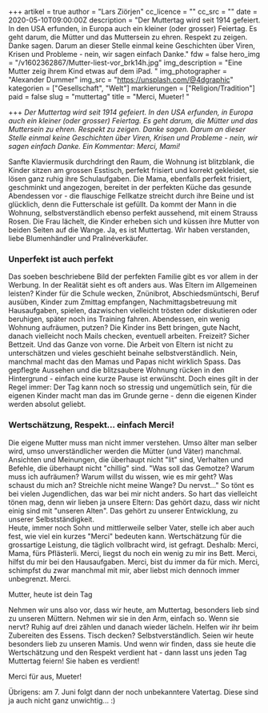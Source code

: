 +++
artikel = true
author = "Lars Ziörjen"
cc_licence = ""
cc_src = ""
date = 2020-05-10T09:00:00Z
description = "Der Muttertag wird seit 1914 gefeiert. In den USA erfunden, in Europa auch ein kleiner (oder grosser) Feiertag. Es geht darum, die Mütter und das Muttersein zu ehren. Respekt zu zeigen. Danke sagen. Darum an dieser Stelle einmal keine Geschichten über Viren, Krisen und Probleme - nein, wir sagen einfach Danke."
fdw = false
hero_img = "/v1602362867/Mutter-liest-vor_brk14h.jpg"
img_description = "Eine Mutter zeig ihrem Kind etwas auf dem iPad. "
img_photographer = "Alexander Dummer"
img_src = "https://unsplash.com/@4dgraphic"
kategorien = ["Gesellschaft", "Welt"]
markierungen = ["Religion/Tradition"]
paid = false
slug = "muttertag"
title = "Merci, Mueter! "

+++
_Der Muttertag wird seit 1914 gefeiert. In den USA erfunden, in Europa auch ein kleiner (oder grosser) Feiertag. Es geht darum, die Mütter und das Muttersein zu ehren. Respekt zu zeigen. Danke sagen. Darum an dieser Stelle einmal keine Geschichten über Viren, Krisen und Probleme - nein, wir sagen einfach Danke. Ein Kommentar: Merci, Mami!_

Sanfte Klaviermusik durchdringt den Raum, die Wohnung ist blitzblank, die Kinder sitzen am grossen Esstisch, perfekt frisiert und korrekt gekleidet, sie lösen ganz ruhig ihre Schulaufgaben. Die Mama, ebenfalls perfekt frisiert, geschminkt und angezogen, bereitet in der perfekten Küche das gesunde Abendessen vor - die flauschige Fellkatze streicht durch ihre Beine und ist glücklich, denn die Futterschale ist gefüllt. Da kommt der Mann in die Wohnung, selbstverständlich ebenso perfekt aussehend, mit einem Strauss Rosen. Die Frau lächelt, die Kinder erheben sich und küssen ihre Mutter von beiden Seiten auf die Wange. Ja, es ist Muttertag. Wir haben verstanden, liebe Blumenhändler und Pralinéverkäufer.​

### **Unperfekt ist auch perfekt**

Das soeben beschriebene Bild der perfekten Familie gibt es vor allem in der Werbung. In der Realität sieht es oft anders aus. Was Eltern im Allgemeinen leisten? Kinder für die Schule wecken, Znünibrot, Abschiedsmüntschi, Beruf ausüben, Kinder zum Zmittag empfangen, Nachmittagsbetreuung mit Hausaufgaben, spielen, dazwischen vielleicht trösten oder diskutieren oder beruhigen, später noch ins Training fahren. Abendessen, ein wenig Wohnung aufräumen, putzen? Die Kinder ins Bett bringen, gute Nacht, danach vielleicht noch Mails checken, eventuell arbeiten. Freizeit? Sicher Bettzeit. Und das Ganze von vorne. Die Arbeit von Eltern ist nicht zu unterschätzen und vieles geschieht beinahe selbstverständlich. Nein, manchmal macht das den Mamas und Papas nicht wirklich Spass. Das gepflegte Aussehen und die blitzsaubere Wohnung rücken in den Hintergrund - einfach eine kurze Pause ist erwünscht. Doch eines gilt in der Regel immer: Der Tag kann noch so stressig und ungemütlich sein, für die eigenen Kinder macht man das im Grunde gerne - denn die eigenen Kinder werden absolut geliebt.

### **Wertschätzung, Respekt... einfach Merci!**

Die eigene Mutter muss man nicht immer verstehen. Umso älter man selber wird, umso unverständlicher werden die Mütter (und Väter) manchmal. Ansichten und Meinungen, die überhaupt nicht "lit" sind, Verhalten und Befehle, die überhaupt nicht "chillig" sind. "Was soll das Gemotze? Warum muss ich aufräumen? Warum willst du wissen, wie es mir geht? Was schaust du mich an? Streichle nicht meine Wange? Du nervst..." So tönt es bei vielen Jugendlichen, das war bei mir nicht anders. So hart das vielleicht tönen mag, denn wir lieben ja unsere Eltern: Das gehört dazu, dass wir nicht einig sind mit "unseren Alten". Das gehört zu unserer Entwicklung, zu unserer Selbstständigkeit.  
Heute, immer noch Sohn und mittlerweile selber Vater, stelle ich aber auch fest, wie viel ein kurzes "Merci" bedeuten kann. Wertschätzung für die grossartige Leistung, die täglich vollbracht wird, ist gefragt. Deshalb: Merci, Mama, fürs Pflästerli. Merci, liegst du noch ein wenig zu mir ins Bett. Merci, hilfst du mir bei den Hausaufgaben. Merci, bist du immer da für mich. Merci, schimpfst du zwar manchmal mit mir, aber liebst mich dennoch immer unbegrenzt. Merci.

Mutter, heute ist dein Tag

Nehmen wir uns also vor, dass wir heute, am Muttertag, besonders lieb sind zu unseren Müttern. Nehmen wir sie in den Arm, einfach so. Wenn sie nervt? Ruhig auf drei zählen und danach wieder lächeln. Helfen wir ihr beim Zubereiten des Essens. Tisch decken? Selbstverständlich. Seien wir heute besonders lieb zu unseren Mamis. Und wenn wir finden, dass sie heute die Wertschätzung und den Respekt verdient hat - dann lasst uns jeden Tag Muttertag feiern! Sie haben es verdient!

Merci für aus, Mueter!

​Übrigens: am 7. Juni folgt dann der noch unbekanntere Vatertag. Diese sind ja auch nicht ganz unwichtig... :)